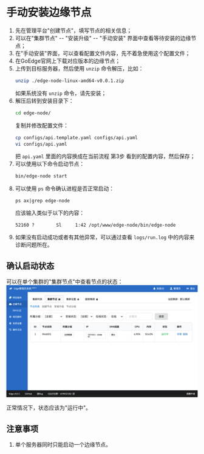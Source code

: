 # 手动安装边缘节点
1. 先在管理平台"创建节点"，填写节点的相关信息；
2. 可以在"集群节点" -- "安装升级" -- "手动安装" 界面中查看等待安装的边缘节点；
3. 在"手动安装"界面，可以查看配置文件内容，先不着急使用这个配置文件；
4. 在GoEdge官网上下载对应版本的边缘节点；
5. 上传到目标服务器，然后使用 `unzip` 命令解压，比如：
   ~~~bash
   unzip ./edge-node-linux-amd64-v0.0.1.zip
   ~~~
   如果系统没有 `unzip` 命令，请先安装；
6. 解压后转到安装目录下：
   ~~~bash
   cd edge-node/
   ~~~
   复制并修改配置文件：
   ~~~bash
   cp configs/api.template.yaml configs/api.yaml
   vi configs/api.yaml
   ~~~ 
   把 `api.yaml` 里面的内容换成在当前流程 第3步 看到的配置内容，然后保存；
7. 可以使用以下命令启动节点：
   ~~~bash
   bin/edge-node start
   ~~~
8. 可以使用 `ps` 命令确认进程是否正常启动：
   ~~~
   ps ax|grep edge-node
   ~~~
   应该输入类似于以下的内容：
   ~~~
   52160 ?        Sl     1:42 /opt/www/edge-node/bin/edge-node
   ~~~
9. 如果没有启动成功或者有其他异常，可以通过查看 `logs/run.log` 中的内容来诊断问题所在。   

## 确认启动状态
可以在单个集群的"集群节点"中查看节点的状态：
![集群节点列表](InstallManual1.png)   

正常情况下，状态应该为"运行中"。
   
## 注意事项
1. 单个服务器同时只能启动一个边缘节点。